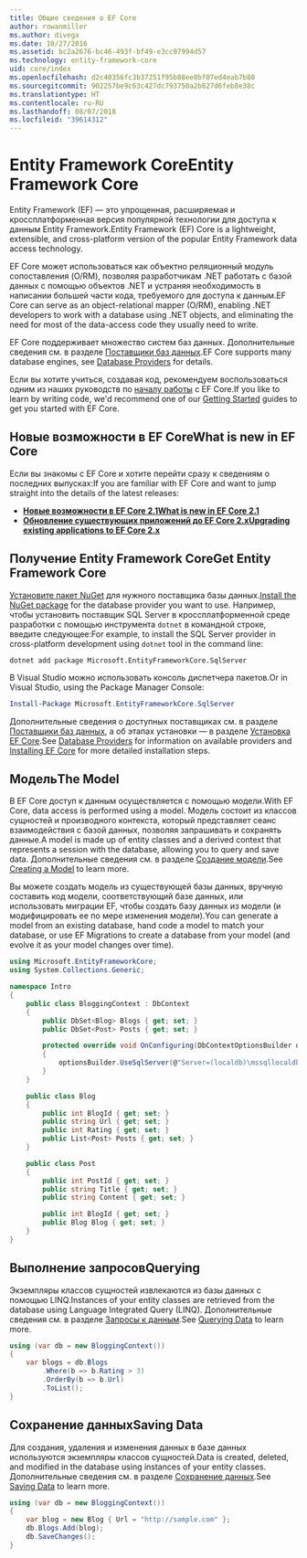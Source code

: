 ```yaml
---
title: Общие сведения о EF Core
author: rowanmiller
ms.author: divega
ms.date: 10/27/2016
ms.assetid: bc2a2676-bc46-493f-bf49-e3cc97994d57
ms.technology: entity-framework-core
uid: core/index
ms.openlocfilehash: d2c40356fc3b37251f95b08ee8bf07ed4eab7b80
ms.sourcegitcommit: 902257be9c63c427dc793750a2b827d6feb8e38c
ms.translationtype: HT
ms.contentlocale: ru-RU
ms.lasthandoff: 08/07/2018
ms.locfileid: "39614312"
---
```

# <a name="entity-framework-core"></a><span data-ttu-id="21c2b-102">Entity Framework Core</span><span class="sxs-lookup"><span data-stu-id="21c2b-102">Entity Framework Core</span></span>

<span data-ttu-id="21c2b-103">Entity Framework (EF) — это упрощенная, расширяемая и кроссплатформенная версия популярной технологии для доступа к данным Entity Framework.</span><span class="sxs-lookup"><span data-stu-id="21c2b-103">Entity Framework (EF) Core is a lightweight, extensible, and cross-platform version of the popular Entity Framework data access technology.</span></span>

<span data-ttu-id="21c2b-104">EF Core может использоваться как объектно реляционный модуль сопоставления (O/RM), позволяя разработчикам .NET работать с базой данных с помощью объектов .NET и устраняя необходимость в написании большей части кода, требуемого для доступа к данным.</span><span class="sxs-lookup"><span data-stu-id="21c2b-104">EF Core can serve as an object-relational mapper (O/RM), enabling .NET developers to work with a database using .NET objects, and eliminating the need for most of the data-access code they usually need to write.</span></span>

<span data-ttu-id="21c2b-105">EF Core поддерживает множество систем баз данных. Дополнительные сведения см. в разделе [Поставщики баз данных](providers/index.md).</span><span class="sxs-lookup"><span data-stu-id="21c2b-105">EF Core supports many database engines, see [Database Providers](providers/index.md) for details.</span></span>

<span data-ttu-id="21c2b-106">Если вы хотите учиться, создавая код, рекомендуем воспользоваться одним из наших руководств по [началу работы](get-started/index.md) с EF Core.</span><span class="sxs-lookup"><span data-stu-id="21c2b-106">If you like to learn by writing code, we'd recommend one of our [Getting Started](get-started/index.md) guides to get you started with EF Core.</span></span>

## <a name="what-is-new-in-ef-core"></a><span data-ttu-id="21c2b-107">Новые возможности в EF Core</span><span class="sxs-lookup"><span data-stu-id="21c2b-107">What is new in EF Core</span></span>

<span data-ttu-id="21c2b-108">Если вы знакомы с EF Core и хотите перейти сразу к сведениям о последних выпусках:</span><span class="sxs-lookup"><span data-stu-id="21c2b-108">If you are familiar with EF Core and want to jump straight into the details of the latest releases:</span></span>

- <span data-ttu-id="21c2b-109">**[Новые возможности в EF Core 2.1](xref:core/what-is-new/ef-core-2.1)**</span><span class="sxs-lookup"><span data-stu-id="21c2b-109">**[What is new in EF Core 2.1](xref:core/what-is-new/ef-core-2.1)**</span></span>
- <span data-ttu-id="21c2b-110">**[Обновление существующих приложений до EF Core 2.x](xref:core/miscellaneous/1x-2x-upgrade)**</span><span class="sxs-lookup"><span data-stu-id="21c2b-110">**[Upgrading existing applications to EF Core 2.x](xref:core/miscellaneous/1x-2x-upgrade)**</span></span>


## <a name="get-entity-framework-core"></a><span data-ttu-id="21c2b-111">Получение Entity Framework Core</span><span class="sxs-lookup"><span data-stu-id="21c2b-111">Get Entity Framework Core</span></span>

<span data-ttu-id="21c2b-112">[Установите пакет NuGet](https://docs.nuget.org/ndocs/quickstart/use-a-package) для нужного поставщика базы данных.</span><span class="sxs-lookup"><span data-stu-id="21c2b-112">[Install the NuGet package](https://docs.nuget.org/ndocs/quickstart/use-a-package) for the database provider you want to use.</span></span> <span data-ttu-id="21c2b-113">Например, чтобы установить поставщик SQL Server в кроссплатформенной среде разработки с помощью инструмента `dotnet` в командной строке, введите следующее:</span><span class="sxs-lookup"><span data-stu-id="21c2b-113">For example, to install the SQL Server provider in cross-platform development using `dotnet` tool in the command line:</span></span>

``` Console
dotnet add package Microsoft.EntityFrameworkCore.SqlServer
```

<span data-ttu-id="21c2b-114">В Visual Studio можно использовать консоль диспетчера пакетов.</span><span class="sxs-lookup"><span data-stu-id="21c2b-114">Or in Visual Studio, using the Package Manager Console:</span></span>

``` PowerShell
Install-Package Microsoft.EntityFrameworkCore.SqlServer
```
<span data-ttu-id="21c2b-115">Дополнительные сведения о доступных поставщиках см. в разделе [Поставщики баз данных](providers/index.md), а об этапах установки — в разделе [Установка EF Core](get-started/install/index.md).</span><span class="sxs-lookup"><span data-stu-id="21c2b-115">See [Database Providers](providers/index.md) for information on available providers and [Installing EF Core](get-started/install/index.md) for more detailed installation steps.</span></span>

## <a name="the-model"></a><span data-ttu-id="21c2b-116">Модель</span><span class="sxs-lookup"><span data-stu-id="21c2b-116">The Model</span></span>

<span data-ttu-id="21c2b-117">В EF Core доступ к данным осуществляется с помощью модели.</span><span class="sxs-lookup"><span data-stu-id="21c2b-117">With EF Core, data access is performed using a model.</span></span> <span data-ttu-id="21c2b-118">Модель состоит из классов сущностей и производного контекста, который представляет сеанс взаимодействия с базой данных, позволяя запрашивать и сохранять данные.</span><span class="sxs-lookup"><span data-stu-id="21c2b-118">A model is made up of entity classes and a derived context that represents a session with the database, allowing you to query and save data.</span></span> <span data-ttu-id="21c2b-119">Дополнительные сведения см. в разделе [Создание модели](modeling/index.md).</span><span class="sxs-lookup"><span data-stu-id="21c2b-119">See [Creating a Model](modeling/index.md) to learn more.</span></span>

<span data-ttu-id="21c2b-120">Вы можете создать модель из существующей базы данных, вручную составить код модели, соответствующий базе данных, или использовать миграции EF, чтобы создать базу данных из модели (и модифицировать ее по мере изменения модели).</span><span class="sxs-lookup"><span data-stu-id="21c2b-120">You can generate a model from an existing database, hand code a model to match your database, or use EF Migrations to create a database from your model (and evolve it as your model changes over time).</span></span>

``` csharp
using Microsoft.EntityFrameworkCore;
using System.Collections.Generic;

namespace Intro
{
    public class BloggingContext : DbContext
    {
        public DbSet<Blog> Blogs { get; set; }
        public DbSet<Post> Posts { get; set; }

        protected override void OnConfiguring(DbContextOptionsBuilder optionsBuilder)
        {
            optionsBuilder.UseSqlServer(@"Server=(localdb)\mssqllocaldb;Database=MyDatabase;Trusted_Connection=True;");
        }
    }

    public class Blog
    {
        public int BlogId { get; set; }
        public string Url { get; set; }
        public int Rating { get; set; }
        public List<Post> Posts { get; set; }
    }

    public class Post
    {
        public int PostId { get; set; }
        public string Title { get; set; }
        public string Content { get; set; }

        public int BlogId { get; set; }
        public Blog Blog { get; set; }
    }
}
```

## <a name="querying"></a><span data-ttu-id="21c2b-121">Выполнение запросов</span><span class="sxs-lookup"><span data-stu-id="21c2b-121">Querying</span></span>

<span data-ttu-id="21c2b-122">Экземпляры классов сущностей извлекаются из базы данных с помощью LINQ.</span><span class="sxs-lookup"><span data-stu-id="21c2b-122">Instances of your entity classes are retrieved from the database using Language Integrated Query (LINQ).</span></span> <span data-ttu-id="21c2b-123">Дополнительные сведения см. в разделе [Запросы к данным](querying/index.md).</span><span class="sxs-lookup"><span data-stu-id="21c2b-123">See [Querying Data](querying/index.md) to learn more.</span></span>

``` csharp
using (var db = new BloggingContext())
{
    var blogs = db.Blogs
        .Where(b => b.Rating > 3)
        .OrderBy(b => b.Url)
        .ToList();
}
```

## <a name="saving-data"></a><span data-ttu-id="21c2b-124">Сохранение данных</span><span class="sxs-lookup"><span data-stu-id="21c2b-124">Saving Data</span></span>

<span data-ttu-id="21c2b-125">Для создания, удаления и изменения данных в базе данных используются экземпляры классов сущностей.</span><span class="sxs-lookup"><span data-stu-id="21c2b-125">Data is created, deleted, and modified in the database using instances of your entity classes.</span></span> <span data-ttu-id="21c2b-126">Дополнительные сведения см. в разделе [Сохранение данных](saving/index.md).</span><span class="sxs-lookup"><span data-stu-id="21c2b-126">See [Saving Data](saving/index.md) to learn more.</span></span>

``` csharp
using (var db = new BloggingContext())
{
    var blog = new Blog { Url = "http://sample.com" };
    db.Blogs.Add(blog);
    db.SaveChanges();
}
```
